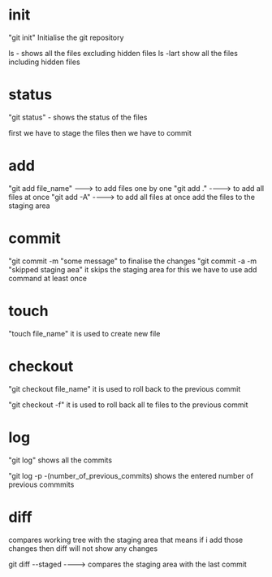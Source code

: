 # init 

"git init" Initialise the git repository 


ls - shows all the files excluding hidden files
ls -lart show all the files including hidden files


# status

"git status" - shows the status of the files



first we have to stage the files then we have to commit 


# add
"git add file_name" ---> to add files one by one 
"git add ." ----> to add all files at once
"git add -A" ----> to add all files at once
add the files to the staging area


# commit
"git commit -m "some message"
to finalise the changes
"git commit -a -m "skipped staging aea" it skips the staging area for this we have to use add command at least once
# touch 

"touch file_name" it is used to create new file



# checkout
"git checkout file_name" it is used to roll back to the previous commit


"git checkout -f" it is used to roll back all te files to the previous commit 


# log

"git log" shows all the commits

"git log -p -(number_of_previous_commits)   shows the entered number of previous commmits


# diff
compares working tree with the staging area that means if i add those changes then diff will not show any changes

git diff --staged ----> compares the staging area with the last commit 


